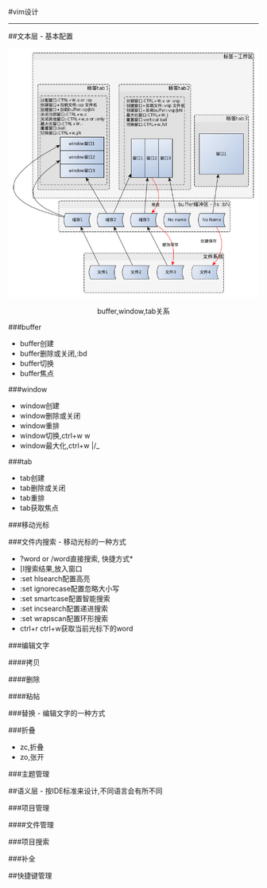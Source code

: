 
#vim设计

---------

##文本层 - 基本配置

![](doc/vim.png)
<center>buffer,window,tab关系</center>

###buffer
  * buffer创建
  * buffer删除或关闭,:bd
  * buffer切换
  * buffer焦点

###window
  * window创建
  * window删除或关闭
  * window重排
  * window切换,ctrl+w w
  * window最大化,ctrl+w |/_

###tab
  * tab创建
  * tab删除或关闭
  * tab重排
  * tab获取焦点

###移动光标

###文件内搜索 - 移动光标的一种方式
  * ?word or /word直接搜索, 快捷方式*
  * [I搜索结果,放入窗口
  * :set hlsearch配置高亮
  * :set ignorecase配置忽略大小写
  * :set smartcase配置智能搜索
  * :set incsearch配置递进搜索
  * :set wrapscan配置环形搜索
  * ctrl+r ctrl+w获取当前光标下的word

###编辑文字

####拷贝

####删除

####粘帖

###替换 - 编辑文字的一种方式

###折叠
  * zc,折叠
  * zo,张开

###主题管理

##语义层 - 按IDE标准来设计,不同语言会有所不同

###项目管理

####文件管理

###项目搜索

###补全

##快捷键管理
